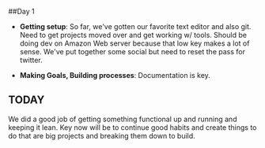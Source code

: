 ##Day 1

- **Getting setup**: So far, we've gotten our favorite text editor and also git. Need to get projects moved over and get working w/ tools. Should be doing dev on Amazon Web server because that low key makes a lot of sense. We've put together some social but need to reset the pass for twitter.

- **Making Goals, Building processes**: Documentation is key.

TODAY
------
We did a good job of getting something functional up and running and keeping it lean. Key now will be to continue good habits and create things to do that are big projects and breaking them down to build.

